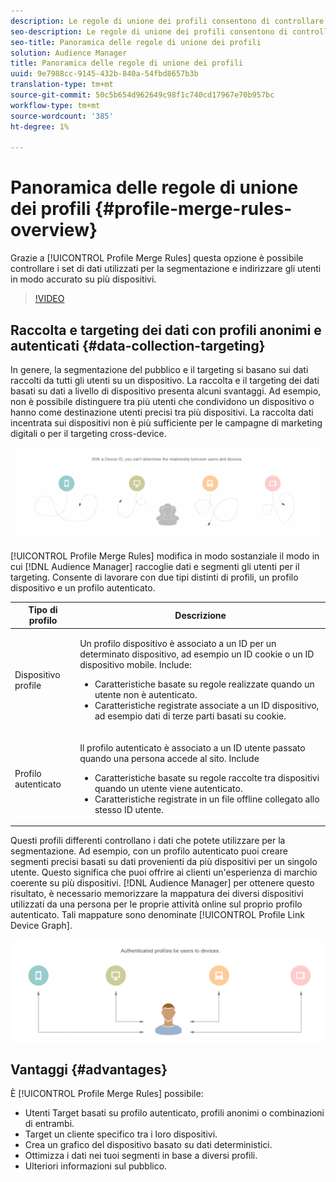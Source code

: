 ```yaml
---
description: Le regole di unione dei profili consentono di controllare i set di dati utilizzati per la segmentazione e di eseguire il targeting accurato di una persona su più dispositivi.
seo-description: Le regole di unione dei profili consentono di controllare i set di dati utilizzati per la segmentazione e di eseguire il targeting accurato di una persona su più dispositivi.
seo-title: Panoramica delle regole di unione dei profili
solution: Audience Manager
title: Panoramica delle regole di unione dei profili
uuid: 9e7988cc-9145-432b-840a-54fbd8657b3b
translation-type: tm+mt
source-git-commit: 50c5b654d962649c98f1c740cd17967e70b957bc
workflow-type: tm+mt
source-wordcount: '385'
ht-degree: 1%

---
```



# Panoramica delle regole di unione dei profili {#profile-merge-rules-overview}

Grazie a [!UICONTROL Profile Merge Rules] questa opzione è possibile controllare i set di dati utilizzati per la segmentazione e indirizzare gli utenti in modo accurato su più dispositivi.

>[!VIDEO](https://video.tv.adobe.com/v/28974)

## Raccolta e targeting dei dati con profili anonimi e autenticati {#data-collection-targeting}

In genere, la segmentazione del pubblico e il targeting si basano sui dati raccolti da tutti gli utenti su un dispositivo. La raccolta e il targeting dei dati basati su dati a livello di dispositivo presenta alcuni svantaggi. Ad esempio, non è possibile distinguere tra più utenti che condividono un dispositivo o hanno come destinazione utenti precisi tra più dispositivi. La raccolta dati incentrata sui dispositivi non è più sufficiente per le campagne di marketing digitali o per il targeting cross-device.

![](assets/unauthenticated2.png)

[!UICONTROL Profile Merge Rules] modifica in modo sostanziale il modo in cui [!DNL Audience Manager] raccoglie dati e segmenti gli utenti per il targeting. Consente di lavorare con due tipi distinti di profili, un profilo dispositivo e un profilo [](../../reference/visitor-authentication-states.md)autenticato.

<table id="table_CE98C0E32A964B27804736A896233869"> 
 <thead> 
  <tr> 
   <th colname="col1" class="entry"> Tipo di profilo </th> 
   <th colname="col2" class="entry"> Descrizione </th> 
  </tr> 
 </thead>
 <tbody> 
  <tr> 
   <td colname="col1"> Dispositivo profile </td> 
   <td colname="col2"> <p>Un profilo dispositivo è associato a un ID per un determinato dispositivo, ad esempio un ID cookie o un ID dispositivo mobile. Include: </p> <p>
     <ul id="ul_0420875DE65E44FFAC76E0DD205CFEC4"> 
      <li id="li_044AD85C644A41FB8EF48164BAC0CE34">Caratteristiche basate su regole realizzate quando un utente non è autenticato. </li> 
      <li id="li_984D9790A6984139AFCFC2DFE4DF1BFC">Caratteristiche registrate associate a un ID dispositivo, ad esempio dati di terze parti basati su cookie. </li>
     </ul> </p> </td>
  </tr>
  <tr> 
   <td colname="col1"> Profilo autenticato </td> 
   <td colname="col2"> <p>Il profilo autenticato è associato a un ID utente passato quando una persona accede al sito. Include </p>
    <ul id="ul_18319CAA875148DBAE095134D42637B3"> 
     <li id="li_E24BD33E049849E5A594B0750F530475">Caratteristiche basate su regole raccolte tra dispositivi quando un utente viene autenticato. </li>
     <li id="li_531AC9E0EC9D45108457FEC8E8D4E66C">Caratteristiche registrate in un file offline collegato allo stesso ID utente. </li>
    </ul> </td>
  </tr>
 </tbody>
</table>

Questi profili differenti controllano i dati che potete utilizzare per la segmentazione. Ad esempio, con un profilo [](../../reference/visitor-authentication-states.md)autenticato puoi creare segmenti precisi basati su dati provenienti da più dispositivi per un singolo utente. Questo significa che puoi offrire ai clienti un&#39;esperienza di marchio coerente su più dispositivi. [!DNL Audience Manager] per ottenere questo risultato, è necessario memorizzare la mappatura dei diversi dispositivi utilizzati da una persona per le proprie attività online sul proprio profilo [](../../reference/visitor-authentication-states.md)autenticato. Tali mappature sono denominate [!UICONTROL Profile Link Device Graph].

![](assets/authenticated2.png)

## Vantaggi {#advantages}

È [!UICONTROL Profile Merge Rules] possibile:

* Utenti Target basati su profilo [](../../reference/visitor-authentication-states.md)autenticato, profili anonimi o combinazioni di entrambi.
* Target un cliente specifico tra i loro dispositivi.
* Crea un grafico del dispositivo basato su dati deterministici.
* Ottimizza i dati nei tuoi segmenti in base a diversi profili.
* Ulteriori informazioni sul pubblico.
